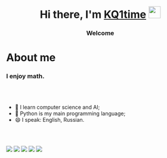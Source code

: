 <h1 align="center">Hi there, I'm <a href="https://github.com/KQ1time/" target="_blank">KQ1time</a> 
<img src="https://github.com/blackcater/blackcater/raw/main/images/Hi.gif" height="32"/></h1>
<h3 align="center">Welcome</h3>
<h1>About me</h1>
<h3>I enjoy math.</h3>
<br><br>

- 🔭 I learn computer science and AI;
- 🌱 Python is my main programming language;
- 😄 I speak: English, Russian.

<br><br>

![](https://github-profile-summary-cards.vercel.app/api/cards/profile-details?username=KQ1time&theme=default)
![](https://github-profile-summary-cards.vercel.app/api/cards/most-commit-language?username=KQ1time&theme=default)
![](https://github-profile-summary-cards.vercel.app/api/cards/repos-per-language?username=KQ1time&theme=default)
![](https://github-profile-summary-cards.vercel.app/api/cards/stats?username=KQ1time&theme=default)
![](https://github-profile-summary-cards.vercel.app/api/cards/productive-time?username=KQ1time&theme=default)
